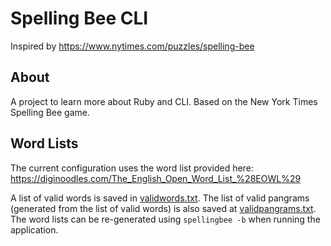 # Spelling Bee CLI

Inspired by https://www.nytimes.com/puzzles/spelling-bee

## About

A project to learn more about Ruby and CLI. Based on the New York Times Spelling Bee game. 

## Word Lists

The current configuration uses the word list provided here: https://diginoodles.com/The_English_Open_Word_List_%28EOWL%29

A list of valid words is saved in [validwords.txt](words/validwords.txt). The list of valid pangrams (generated from the list of valid words) is also saved at [validpangrams.txt](words/validpangrams.txt). The word lists can be re-generated using `spellingbee -b` when running the application.
